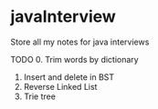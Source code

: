 # javaInterview
Store all my notes for java interviews

TODO
0. Trim words by dictionary
1. Insert and delete in BST
2. Reverse Linked List
3. Trie tree

